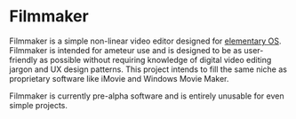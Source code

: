 # Filmmaker

Filmmaker is a simple non-linear video editor designed for [elementary OS](https://elementary.io).
Filmmaker is intended for ameteur use and is designed to be as user-friendly as possible without requiring knowledge
of digital video editing jargon and UX design patterns. This project intends to fill the same niche as proprietary software
like iMovie and Windows Movie Maker.

Filmmaker is currently pre-alpha software and is entirely unusable for even simple projects.
